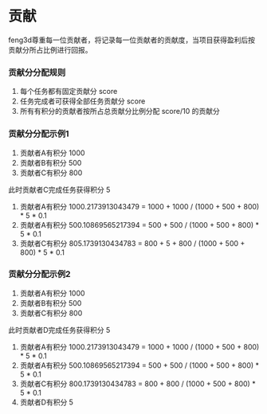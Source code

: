 # 贡献

feng3d尊重每一位贡献者，将记录每一位贡献者的贡献度，当项目获得盈利后按贡献分所占比例进行回报。

### 贡献分分配规则
1. 每个任务都有固定贡献分 score
1. 任务完成者可获得全部任务贡献分 score
1. 所有有积分的贡献者按所占总贡献分比例分配 score/10 的贡献分

### 贡献分分配示例1

1. 贡献者A有积分 1000
1. 贡献者B有积分 500
1. 贡献者C有积分 800

此时贡献者C完成任务获得积分 5

1. 贡献者A有积分 1000.2173913043479 = 1000 + 1000 / (1000 + 500 + 800) * 5 * 0.1
1. 贡献者A有积分 500.10869565217394 = 500 + 500 / (1000 + 500 + 800) * 5 * 0.1
1. 贡献者C有积分 805.1739130434783  = 800 + 5 + 800 / (1000 + 500 + 800) * 5 * 0.1

### 贡献分分配示例2

1. 贡献者A有积分 1000
1. 贡献者B有积分 500
1. 贡献者C有积分 800

此时贡献者D完成任务获得积分 5

1. 贡献者A有积分 1000.2173913043479 = 1000 + 1000 / (1000 + 500 + 800) * 5 * 0.1
1. 贡献者A有积分 500.10869565217394 = 500 + 500 / (1000 + 500 + 800) * 5 * 0.1
1. 贡献者C有积分 800.1739130434783  = 800 + 800 / (1000 + 500 + 800) * 5 * 0.1
1. 贡献者D有积分 5